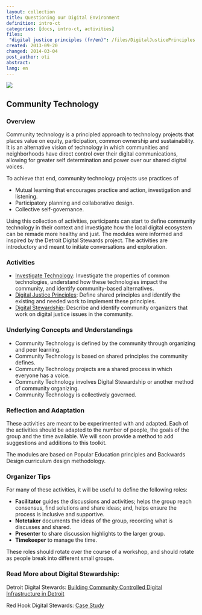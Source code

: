 ```yaml
---
layout: collection
title: Questioning our Digital Environment
definition: intro-ct
categories: [docs, intro-ct, activities]
files:
 "digital justice principles (fr/en)": /files/DigitalJusticePrinciples.pdf
created: 2013-09-20
changed: 2014-03-04
post_author: oti
abstract: 
lang: en
---
```



<img src="{{site.baseurl}}/files/ct-intro-photo.jpg">
<h2>Community Technology</h2>
<h3>Overview</h3>
Community technology is a principled approach to technology projects that places value on equity, participation, common ownership and sustainability.  It is an alternative vision of technology in which communities and neighborhoods have direct control over their digital communications, allowing for greater self determination and power over our shared digital voices. 

To achieve that end, community technology projects use practices of
<ul>
<li>Mutual learning that encourages practice and action, investigation and listening.</li>
<li>Participatory planning and collaborative design.</li>
<li>Collective self-governance.</li>
</ul>

Using this collection of activities, participants can start to define community technology in their context and investigate how the local digital ecosystem can be remade more healthy and just. The modules were informed and inspired by the Detroit Digital Stewards project. The activities are introductory and meant to initiate conversations and exploration.

<h3>Activities</h3>
<ul>
<li><A href="/docs/intro-ct/activities/investigate-tech/">Investigate Technology</a>: Investigate the properties of common technologies, understand how these technologies impact the community, and identify community-based alternatives. </li>

<li><a href="/docs/intro-ct/activities/dj-principles/">Digital Justice Principles</a>: Define shared principles and identify the existing and needed work to implement these principles.</li>

<li><a href="https://docs.google.com/document/d/1u_p61Ub2aXmJwbjZ-2f_oKR_57iDtTQaNiTIeziG5V0/edit?usp=sharing">Digital Stewardship</a>: Describe and identify community organizers that work on digital justice issues in the community.</li>
</ul>

<h3>Underlying Concepts and Understandings</h3>
<ul>
<li>Community Technology is defined by the community through organizing and peer learning.</li>
<li>Community Technology is based on shared principles the community defines.</li>
<li>Community Technology projects are a shared process in which everyone has a voice.</li>
<li>Community Technology involves Digital Stewardship or another method of community organizing.</li>
<li>Community Technology is collectively governed.</li>
</ul>

<h3>Reflection and Adaptation</h3>
<p>These activities are meant to be experimented with and adapted. Each of the activities should be adapted to the number of people, the goals of the group and the time available. We will soon provide a method to add suggestions and additions to this toolkit.</p>

<p>The modules are based on Popular Education principles and Backwards Design curriculum design methodology.</p>

<h3>Organizer Tips</h3>

<p>For many of these activities, it will be useful to define the following roles:</p>
<ul><li><strong>Facilitator</strong> guides the discussions and activities; helps the group reach consensus, find solutions and share ideas; and, helps ensure the process is inclusive and supportive.</li>
<li><strong>Notetaker</strong> documents the ideas of the group, recording what is discusses and shared.</li>
<li><strong>Presenter</strong> to share discussion highlights to the larger group.</li>
<li><strong>Timekeeper</strong> to manage the time.</li>
</ul>

<p>These roles should rotate over the course of a workshop, and should rotate as people break into different small groups.</p>

<h3>Read More about Digital Stewardship:</h3>

<!-- Background: <a href=""></a> -->

Detroit Digital Stewards: <a href="http://oti.newamerica.net/blogposts/2013/building_community_controlled_digital_infrastructure_in_detroit-84570">Building Community Controlled Digital Infrastructure in Detroit</a>

Red Hook Digital Stewards: <a href="http://oti.newamerica.net/blogposts/2013/case_study_red_hook_initiative_wifi_tidepools-78575">Case Study</a>

